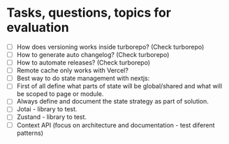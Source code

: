 # Tasks, questions, topics for evaluation

- [ ] How does versioning works inside turborepo? (Check turborepo)
- [ ] How to generate auto changelog? (Check turborepo)
- [ ] How to automate releases? (Check turborepo)
- [ ] Remote cache only works with Vercel?
- [ ] Best way to do state management with nextjs:
- [ ] First of all define what parts of state will be global/shared and what will be scoped to page or module.
- [ ] Always define and document the state strategy as part of solution.
- [ ] Jotai - library to test.
- [ ] Zustand - library to test.
- [ ] Context API (focus on architecture and documentation - test diferent patterns)
